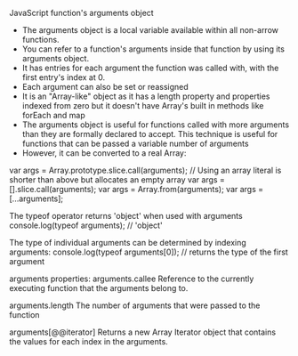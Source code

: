 JavaScript function's arguments object

- The arguments object is a local variable available within all non-arrow functions. 
- You can refer to a function's arguments inside that function by using its arguments object. 
- It has entries for each argument the function was called with, with the first entry's index at 0.
- Each argument can also be set or reassigned
- It is an "Array-like" object as it has a length property and properties indexed from zero but it doesn't have Array's built in methods like forEach and map
- The arguments object is useful for functions called with more arguments than they are formally declared to accept. This technique is useful for functions that can be passed a variable number of arguments
- However, it can be converted to a real Array:

var args = Array.prototype.slice.call(arguments);
// Using an array literal is shorter than above but allocates an empty array
var args = [].slice.call(arguments);
var args = Array.from(arguments);
var args = [...arguments];

The typeof operator returns 'object' when used with arguments
console.log(typeof arguments); // 'object'

The type of individual arguments can be determined by indexing arguments:
console.log(typeof arguments[0]); // returns the type of the first argument

arguments properties:
arguments.callee
Reference to the currently executing function that the arguments belong to.

arguments.length
The number of arguments that were passed to the function

arguments[@@iterator]
Returns a new Array Iterator object that contains the values for each index in the arguments.
